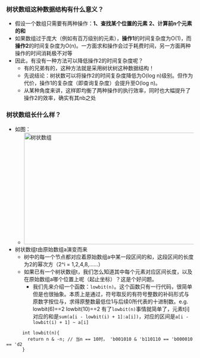 ### 树状数组这种数据结构有什么意义？
- 假设一个数组只需要有两种操作：**1、查找某个位置的元素**  **2、计算前n个元素的和**
- 如果数组过于庞大（例如有百万级别的元素），**操作1**的时间复杂度为O(1)，而**操作2**的时间复杂度为O(n)。一方面求和操作会过于耗费时间，另一方面两种操作的时间消耗极不对等
- 因此，有没有一种方法可以降低操作2的时间复杂度呢？
  - 有的兄弟有的，这种方法就是采用树状树这种数据结构！
  - 先说结论：树状数可以将操作2的时间复杂度降低为O(log n)级别。但作为代价，操作1的复杂度（即查询复杂度）会提升至O(log n)。
  - 从某种角度来讲，这样即均衡了两种操作的执行效率，同时也大幅提升了操作2的效率，确实有其nb之处
### 树状数组长什么样？
- 如图：
  - <img src="https://img-blog.csdnimg.cn/0f4d37bbe0db4b5a8e2d135f9561af77.png" alt="树状数组" width="500px" height="300px">
- 树状数组t由原始数组a演变而来
  - 树中的每一个节点都对应着原始数组a中某一段区间的和，这段区间的长度为2的幂次方（2^i = 1,2,4,8,……）
  - 如果已有一个树状数组t，我们怎么知道其中每个元素对应区间长度，以及在原始数组a哪个位置上呢（起止坐标）？这是个好问题。
    - 我们先来介绍一个函数：`lowbit(n)`。这个函数只有一行代码，很简单但是也很抽象。本质上是通过，符号取反的有符号整数的补码形式与原数字按位与，求得原整数最低位1与后续0所代表的十进制数。e.g. lowbit(6)==2   lowbit(10)==2    有了`lowbit(n)`事情就简单了，元素t[i]对应的和是`sum(a[i - lowbit(i) + 1]:a[i])`，对应的区间是`a[i - lowbit(i) + 1] ~ a[i]`
``` CXX
      int lowbit(n){
        return n & -n; // 当n == 10时， 'b001010 & 'b110110 == 'b000010 == 'd2
      }
```

